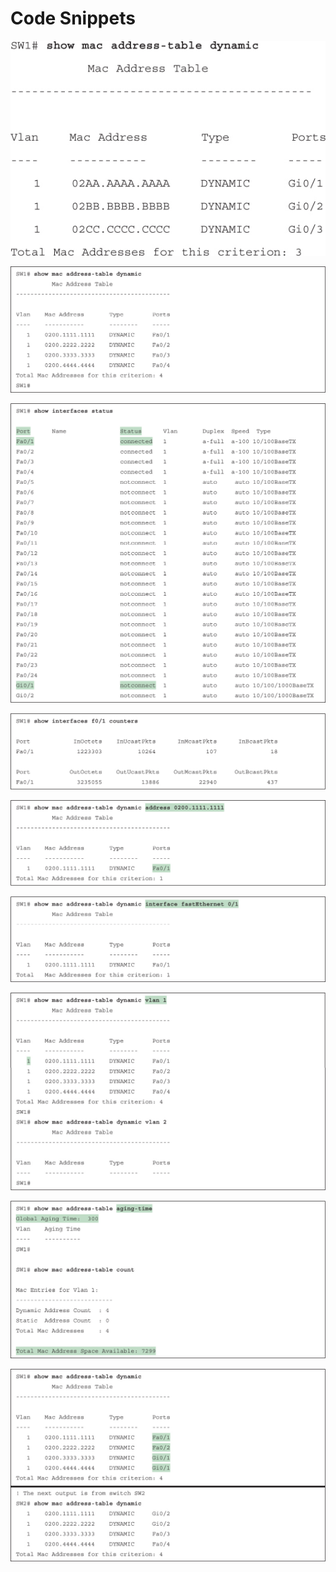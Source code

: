 # Code Snippets

[![Images](images/vol1_f0114-01.jpg)](vol1_ch05.md#f0114-01a)

[![Images](images/vol1_f0122-01.jpg)](vol1_ch05.md#f0122-01a)

[![Images](images/vol1_f0123-01.jpg)](vol1_ch05.md#f0123-01a)

[![Images](images/vol1_f0124-01.jpg)](vol1_ch05.md#f0124-01a)

[![Images](images/vol1_f0125-01.jpg)](vol1_ch05.md#f0125-01a)

[![Images](images/vol1_f0125-02.jpg)](vol1_ch05.md#f0125-02a)

[![Images](images/vol1_f0125-03.jpg)](vol1_ch05.md#f0125-03a)

[![Images](images/vol1_f0126-01.jpg)](vol1_ch05.md#f0126-01a)

[![Images](images/vol1_f0128-01.jpg)](vol1_ch05.md#f0128-01a)